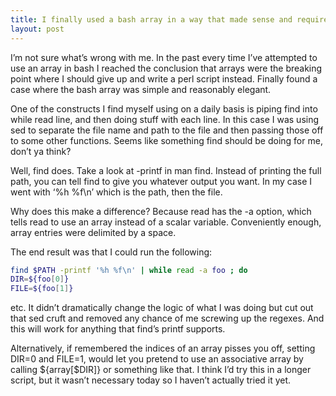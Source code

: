 ```yaml
---
title: I finally used a bash array in a way that made sense and required no googling
layout: post
---
```




I’m not sure what’s wrong with me. In the past every time I’ve attempted to use an array in bash I reached the conclusion that arrays were the breaking point where I should give up and write a perl script instead. Finally found a case where the bash array was simple and reasonably elegant.

One of the constructs I find myself using on a daily basis is piping find into while read line, and then doing stuff with each line. In this case I was using sed to separate the file name and path to the file and then passing those off to some other functions. Seems like something find should be doing for me, don’t ya think?

Well, find does. Take a look at -printf in man find. Instead of printing the full path, you can tell find to give you whatever output you want. In my case I went with ‘%h %f\n’ which is the path, then the file.

Why does this make a difference? Because read has the -a option, which tells read to use an array instead of a scalar variable. Conveniently enough, array entries were delimited by a space.

The end result was that I could run the following:

```bash
find $PATH -printf '%h %f\n' | while read -a foo ; do
DIR=${foo[0]}
FILE=${foo[1]}
```

etc. It didn’t dramatically change the logic of what I was doing but cut out that sed cruft and removed any chance of me screwing up the regexes. And this will work for anything that find’s printf supports.

Alternatively, if remembered the indices of an array pisses you off, setting DIR=0 and FILE=1, would let you pretend to use an associative array by calling ${array[$DIR]} or something like that. I think I’d try this in a longer script, but it wasn’t necessary today so I haven’t actually tried it yet.

